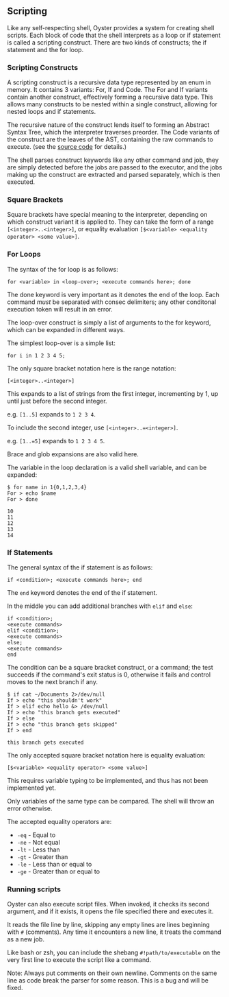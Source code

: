 ## Scripting
Like any self-respecting shell, Oyster provides a system for creating shell scripts. Each block of code that the shell interprets as a loop or if statement is called a scripting construct. There are two kinds of constructs; the if statement and the for loop.

### Scripting Constructs
A scripting construct is a recursive data type represented by an enum in memory. It contains 3 variants: For, If and Code. The For and If variants contain another construct, effectively forming a recursive data type. This allows many constructs to be nested within a single construct, allowing for nested loops and if statements.

The recursive nature of the construct lends itself to forming an Abstract Syntax Tree, which the interpreter traverses preorder. The Code variants of the construct are the leaves of the AST, containing the raw commands to execute. (see the [source code](src/scripting.rs) for details.)

The shell parses construct keywords like any other command and job, they are simply detected before the jobs are passed to the executor, and the jobs making up the construct are extracted and parsed separately, which is then executed.

### Square Brackets
Square brackets have special meaning to the interpreter, depending on which construct variant it is applied to. They can take the form of a range `[<integer>..<integer>]`, or equality evaluation `[$<variable> <equality operator> <some value>]`.

### For Loops
The syntax of the for loop is as follows:

`for <variable> in <loop-over>; <execute commands here>; done`

The done keyword is very important as it denotes the end of the loop. Each command *must* be separated with consec delimiters; any other conditonal execution token will result in an error.

The loop-over construct is simply a list of arguments to the for keyword, which can be expanded in different ways.

The simplest loop-over is a simple list:

`for i in 1 2 3 4 5;`

The only square bracket notation here is the range notation:

`[<integer>..<integer>]`

This expands to a list of strings from the first integer, incrementing by 1, up until just before the second integer.

e.g. `[1..5]` expands to `1 2 3 4`.

To include the second integer, use `[<integer>..=<integer>]`.

e.g. `[1..=5]` expands to `1 2 3 4 5`.

Brace and glob expansions are also valid here.

The variable in the loop declaration is a valid shell variable, and can be expanded:
```
$ for name in 1{0,1,2,3,4}
For > echo $name
For > done

10
11
12
13
14
```

### If Statements
The general syntax of the if statement is as follows:

`if <condition>; <execute commands here>; end`

The `end` keyword denotes the end of the if statement.

In the middle you can add additional branches with `elif` and `else`:
```
if <condition>;
<execute commands>
elif <condition>;
<execute commands>
else;
<execute commands>
end
```
The condition can be a square bracket construct, or a command; the test succeeds if the command's exit status is 0, otherwise it fails and control moves to the next branch if any.
```
$ if cat ~/Documents 2>/dev/null
If > echo "this shouldn't work"
If > elif echo hello &> /dev/null
If > echo "this branch gets executed"
If > else
If > echo "this branch gets skipped"
If > end

this branch gets executed
```
The only accepted square bracket notation here is equality evaluation:

`[$<variable> <equality operator> <some value>]`

This requires variable typing to be implemented, and thus has not been implemented yet.

Only variables of the same type can be compared. The shell will throw an error otherwise.

The accepted equality operators are:
- `-eq` - Equal to
- `-ne` - Not equal
- `-lt` - Less than
- `-gt` - Greater than
- `-le` - Less than or equal to
- `-ge` - Greater than or equal to

### Running scripts
Oyster can also execute script files. When invoked, it checks its second argument, and if it exists, it opens the file specified there and executes it.

It reads the file line by line, skipping any empty lines are lines beginning with `#` (comments).
Any time it encounters a new line, it treats the command as a new job.

Like bash or zsh, you can include the shebang `#!path/to/executable` on the very first line to execute the script like a command.

Note: Always put comments on their own newline. Comments on the same line as code break the parser for some reason. This is a bug and will be fixed.